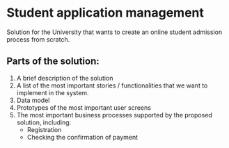# Student application management
Solution for the University that wants to create an online student admission process from scratch.

## Parts of the solution:
1. A brief description of the solution
2. A list of the most important stories / functionalities that we want to implement in the system.
3. Data model
4. Prototypes of the most important user screens
5. The most important business processes supported by the proposed solution, including:
     * Registration
     * Checking the confirmation of payment

